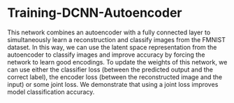 # Training-DCNN-Autoencoder


This network combines an autoencoder with a fully connected layer to simultaneously learn a reconstruction and classify images from the FMNIST dataset. In this way, we can use the latent space representation from the autoencoder to classify images and improve accuracy by forcing the network to learn good encodings. To update the weights of this network, we can use either the classifier loss (between the predicted output and the correct label), the encoder loss (between the reconstructed image and the input) or some joint loss. We demonstrate that using a joint loss improves model classification accuracy.

